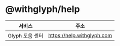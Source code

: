# @withglyph/help

| 서비스          | 주소                       |
| --------------- | -------------------------- |
| Glyph 도움 센터 | https://help.withglyph.com |
